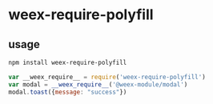# weex-require-polyfill

## usage

```bash
npm install weex-require-polyfill
```

```javascript
var __weex_require__ = require('weex-require-polyfill')
var modal = __weex_require__('@weex-module/modal')
modal.toast({message: "success"})
```